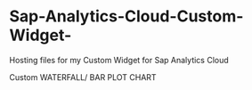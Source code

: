 # Sap-Analytics-Cloud-Custom-Widget-
Hosting files for my Custom Widget for Sap Analytics Cloud

Custom WATERFALL/ BAR PLOT CHART
